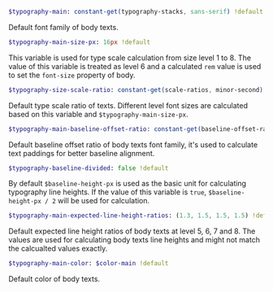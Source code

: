 <!-- markdownlint-disable -->

``` sass
$typography-main: constant-get(typography-stacks, sans-serif) !default
```

Default font family of body texts.

``` sass
$typography-main-size-px: 16px !default
```

This variable is used for type scale calculation from size level 1 to 8.
The value of this variable is treated as level 6 and a calculated `rem` value
is used to set the `font-size` property of body.

``` sass
$typography-size-scale-ratio: constant-get(scale-ratios, minor-second) !default
```

Default type scale ratio of texts. Different level font sizes are calculated
based on this variable and `$typography-main-size-px`.

``` sass
$typography-main-baseline-offset-ratio: constant-get(baseline-offset-ratios, "Helvetica Neue") !default
```

Default baseline offset ratio of body texts font family, it's used to calculate text paddings for better baseline alignment.

``` sass
$typography-baseline-divided: false !default
```

By default `$baseline-height-px` is used as the basic unit for calculating typography line heights.
If the value of this variable is `true`, `$baseline-height-px / 2` will be used for
calculation. 

``` sass
$typography-main-expected-line-height-ratios: (1.3, 1.5, 1.5, 1.5) !default
```

Default expected line height ratios of body texts at level 5, 6, 7 and 8.
The values are used for calculating body texts line heights
and might not match the calcualted values exactly.

``` sass
$typography-main-color: $color-main !default
```

Default color of body texts.